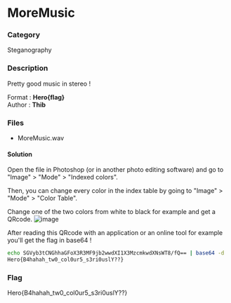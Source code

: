 # MoreMusic

### Category

Steganography

### Description

Pretty good music in stereo !

Format : **Hero{flag}**<br>
Author : **Thib**

### Files

- MoreMusic.wav

#### Solution

Open the file in Photoshop (or in another photo editing software) and go to "Image" > "Mode" > "Indexed colors".

Then, you can change every color in the index table by going to "Image" > "Mode" > "Color Table".

Change one of the two colors from white to black for example and get a QRcode.
![image](https://user-images.githubusercontent.com/34216946/112852898-a6ac0c80-90ac-11eb-88ee-699f9baa2a10.png)

After reading this QRcode with an application or an online tool for example you'll get the flag in base64 !
```bash
echo SGVyb3tCNGhhaGFoX3R3MF9jb2wwdXI1X3MzcmkwdXNsWT8/fQ== | base64 -d
Hero{B4hahah_tw0_col0ur5_s3ri0uslY??}
```

### Flag

Hero{B4hahah_tw0_col0ur5_s3ri0uslY??}
